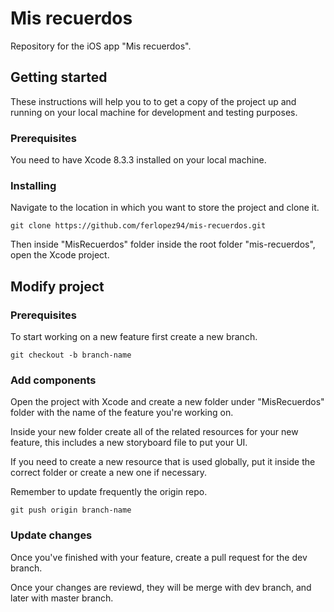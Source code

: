 # Mis recuerdos
Repository for the iOS app "Mis recuerdos".

## Getting started

These instructions will help you to to get a copy of the project up and running on your local machine for development and testing purposes.

### Prerequisites
You need to have Xcode 8.3.3 installed on your local machine.

### Installing
Navigate to the location in which you want to store the project and clone it.

```
git clone https://github.com/ferlopez94/mis-recuerdos.git
```

Then inside "MisRecuerdos" folder inside the root folder "mis-recuerdos", open the Xcode project.

## Modify project

### Prerequisites
To start working on a new feature first create a new branch.

```
git checkout -b branch-name
```

### Add components
Open the project with Xcode and create a new folder under "MisRecuerdos" folder with the name of the feature you're working on.

Inside your new folder create all of the related resources for your new feature, this includes a new storyboard file to put your UI.

If you need to create a new resource that is used globally, put it inside the correct folder or create a new one if necessary.

Remember to update frequently the origin repo.

```
git push origin branch-name
```


### Update changes
Once you've finished with your feature, create a pull request for the dev branch.

Once your changes are reviewd, they will be merge with dev branch, and later with master branch.